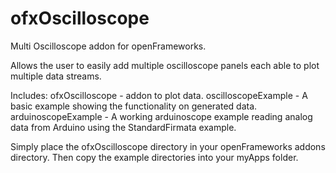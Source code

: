ofxOscilloscope
===============

Multi Oscilloscope addon for openFrameworks.

Allows the user to easily add multiple oscilloscope panels each able to plot multiple data streams.

Includes:
ofxOscilloscope - addon to plot data.
oscilloscopeExample - A basic example showing the functionality on generated data.
arduinoscopeExample - A working arduinoscope example reading analog data from Arduino using the StandardFirmata example.

Simply place the ofxOscilloscope directory in your openFrameworks addons directory. Then copy the example directories into your myApps folder. 

